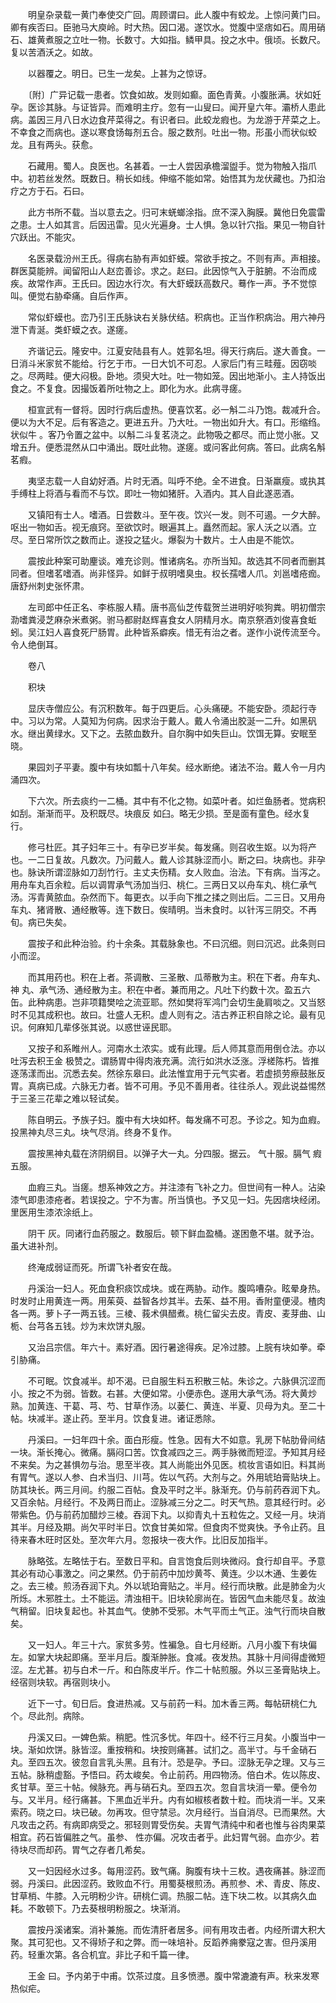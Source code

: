 <!-- { "loadSidebar": true } -->
　　明皇杂录载一黄门奉使交广回。周顾谓曰。此人腹中有蛟龙。上惊问黄门曰。卿有疾否曰。臣驰马大庾岭。时大热。因口渴。遂饮水。觉腹中坚痞如石。周用硝石、雄黄煮服之立吐一物。长数寸。大如指。鳞甲具。投之水中。俄顷。长数尺。复以苦酒沃之。如故。

　　以器覆之。明日。已生一龙矣。上甚为之惊讶。

　　〔附〕广异记载一患者。饮食如故。发则如癫。面色青黄。小腹胀满。状如妊孕。医诊其脉。与证皆异。而难明主疗。忽有一山叟曰。闻开皇六年。灞桥人患此病。盖因三月八日水边食芹菜得之。有识者曰。此蛟龙瘕也。为龙游于芹菜之上。不幸食之而病也。遂以寒食饧每剂五合。服之数剂。吐出一物。形虽小而状似蛟龙。且有两头。获愈。

　　石藏用。蜀人。良医也。名甚着。一士人尝因承檐溜盥手。觉为物触入指爪中。初若丝发然。既数日。稍长如线。伸缩不能如常。始悟其为龙伏藏也。乃扣治疗之方于石。石曰。

　　此方书所不载。当以意去之。归可末蜣螂涂指。庶不深入胸膜。冀他日免震雷之患。士人如其言。后因迅雷。见火光遍身。士人惧。急以针穴指。果见一物自针穴跃出。不能灾。

　　名医录载汾州王氏。得病右胁有声如虾蟆。常欲手按之。不则有声。声相接。群医莫能辨。闻留阳山人赵峦善诊。求之。赵曰。此因惊气入于脏腑。不治而成疾。故常作声。王氏曰。因边水行次。有大虾蟆跃高数尺。蓦作一声。予不觉惊叫。便觉右胁牵痛。自后作声。

　　常似虾蟆也。峦乃引王氏脉诀右关脉伏结。积病也。正当作积病治。用六神丹泄下青涎。类虾蟆之衣。遂瘥。

　　齐谐记云。隆安中。江夏安陆县有人。姓郭名坦。得天行病后。遂大善食。一日消斗米家贫不能给。行乞于市。一日大饥不可忍。人家后门有三畦薤。因窃啖之。尽两畦。便大闷极。卧地。须臾大吐。吐一物如笼。因出地渐小。主人持饭出食之。不复食。因撮饭着所吐物之上。即化为水。此病寻瘥。

　　桓宣武有一督将。因时行病后虚热。便喜饮茗。必一斛二斗乃饱。裁减升合。便以为大不足。后有客造之。更进五升。乃大吐。一物出如升大。有口。形缩绉。状似牛 。客乃令置之盆中。以斛二斗复茗浇之。此物吸之都尽。而止觉小胀。又增五升。便悉混然从口中涌出。既吐此物。遂瘥。或问客此何病。答曰。此病名斛茗瘕。

　　夷坚志载一人自幼好酒。片时无酒。叫呼不绝。全不进食。日渐羸瘦。或执其手缚柱上将酒与看而不与饮。即吐一物如猪肝。入酒内。其人自此遂恶酒。

　　又镇阳有士人。嗜酒。日尝数斗。至午夜。饮兴一发。则不可遏。一夕大醉。呕出一物如舌。视无痕窍。至欲饮时。眼遍其上。矗然而起。家人沃之以酒。立尽。至日常所饮之数而止。遂投之猛火。爆裂为十数片。士人由是不能饮。

　　震按此种案可助麈谈。难充诊则。惟诸病名。亦所当知。故选其不同者而删其同者。但嗜茗嗜酒。尚非怪异。如鲜于叔明嗜臭虫。权长孺嗜人爪。刘邕嗜疮痂。唐舒州刺史张怀肃。

　　左司郎中任正名、李栋服人精。唐书高仙芝传载贺兰进明好啖狗粪。明初僧宗泐嗜粪浸芝麻杂米煮粥。驸马都尉赵辉喜食女人阴精月水。南京祭酒刘俊喜食蚯蚓。吴江妇人喜食死尸肠胃。此种皆系癖疾。惜无有治之者。遂作小说传流至今。令人绝倒耳。

　　卷八

　　积块

　　显庆寺僧应公。有沉积数年。每于四更后。心头痛硬。不能安卧。须起行寺中。习以为常。人莫知为何病。因求治于戴人。戴人令涌出胶涎一二升。如黑矾水。继出黄绿水。又下之。去脓血数升。自尔胸中如失巨山。饮饵无算。安眠至晓。

　　果园刘子平妻。腹中有块如瓢十八年矣。经水断绝。诸法不治。戴人令一月内涌四次。

　　下六次。所去痰约一二桶。其中有不化之物。如菜叶者。如烂鱼肠者。觉病积如刮。渐渐而平。及积既尽。块痕反 如臼。略无少损。至是面有童色。经水复行。

　　修弓杜匠。其子妇年三十。有孕已岁半矣。每发痛。则召收生妪。以为将产也。一二日复故。凡数次。乃问戴人。戴人诊其脉涩而小。断之曰。块病也。非孕也。脉诀所谓涩脉如刀刮竹行。主丈夫伤精。女人败血。治法。下有病。当泻之。用舟车丸百余粒。后以调胃承气汤加当归、桃仁。三两日又以舟车丸、桃仁承气汤。泻青黄脓血。杂然而下。每更衣。以手向下推之揉之则出后。二三日。又用舟车丸、猪肾散、通经散等。连下数日。俟晴明。当未食时。以针泻三阴交。不再旬。病已失矣。

　　震按子和此种治验。约十余条。其载脉象也。不曰沉细。则曰沉迟。此条则曰小而涩。

　　而其用药也。积在上者。茶调散、三圣散、瓜蒂散为主。积在下者。舟车丸、神 丸、承气汤、通经散为主。积在中者。兼而用之。凡吐下约数十次。盈五六缶。此种病患。岂非项籍樊哙之流亚耶。然如樊将军鸿门会切生彘肩啖之。又当怒时不见其成积也。故曰。壮盛人无积。虚人则有之。洁古养正积自除之论。最有见识。何麻知几辈侈张其说。以惑世诬民耶。

　　又按子和系睢州人。河南水土浓实。或有此理。后人师其意而用倒仓法。亦以吐泻去积王金 极赞之。谓肠胃中得肉液充满。流行如洪水泛涨。浮槎陈朽。皆推逐荡漾而出。沉悉去矣。然徐东皋曰。此法惟宜用于元气实者。若虚损劳瘵鼓胀反胃。真病已成。六脉无力者。皆不可用。予见不善用者。往往杀人。观此说益惕然于三圣三花辈之难以轻试矣。

　　陈自明云。予族子妇。腹中有大块如杯。每发痛不可忍。予诊之。知为血瘕。投黑神丸尽三丸。块气尽消。终身不复作。

　　震按黑神丸载在济阴纲目。以弹子大一丸。分四服。据云。 气十服。膈气 瘕五服。

　　血瘕三丸。当瘥。想系神效之方。并注漆有飞补之力。但世间有一种人。沾染漆气即患漆疮者。若误投之。宁不为害。所当慎也。予又见一妇。先因痞块经闭。里医用生漆浓涂纸上。

　　阴干 灰。同诸行血药服之。数服后。顿下鲜血盈桶。遂困惫不堪。就予治。虽大进补剂。

　　终淹成弱证而死。所谓飞补者安在哉。

　　丹溪治一妇人。死血食积痰饮成块。或在两胁。动作。腹鸣嘈杂。眩晕身热。时发时止用黄连一两。用茱萸、益智各炒其半。去茱、益不用。香附童便浸。楂肉各一两。萝卜子一两五钱。三棱、莪术俱醋煮。桃仁留尖去皮。青皮、麦芽曲、山栀、台芎各五钱。炒为末炊饼丸服。

　　又治吕宗信。年六十。素好酒。因行暑途得疾。足冷过膝。上脘有块如拳。牵引胁痛。

　　不可眠。饮食减半。却不渴。已自服生料五积散三帖。朱诊之。六脉俱沉涩而小。按之不为弱。皆数。右甚。大便如常。小便赤色。遂用大承气汤。将大黄炒熟。加黄连、干葛、芎、芍、甘草作汤。以蒌仁、黄连、半夏、贝母为丸。至二十帖。块减半。遂止药。至半月。饮食复进。诸证悉除。

　　丹溪曰。一妇年四十余。面白形瘦。性急。因有大不如意。乳房下帖肋骨间结一块。渐长掩心。微痛。膈闷口苦。饮食减四之三。两手脉微而短涩。予知其月经不来矣。为之甚惧勿与治。思至半夜。其人尚能出外见医。梳妆言语如旧。料其尚有胃气。遂以人参、白术当归、川芎。佐以气药。大剂与之。外用琥珀膏贴块上。防其块长。两三月间。约服二百帖。食及平时之半。脉渐充。仍与前药吞润下丸。又百余帖。月经行。不及两日而止。涩脉减三分之二。时天气热。意其经行时。必带紫色。仍与前药加醋炒三棱。吞润下丸。以抑青丸十五粒佐之。又经一月。块消其半。月经及期。尚欠平时半日。饮食甘美如常。但食肉不觉爽快。予令止药。且待来春木旺时区处。至次年六月。忽报块一夜大作。比旧反加指半。

　　脉略弦。左略怯于右。至数日平和。自言饱食后则块微闷。食行却自平。予意其必有动心事激之。问之果然。仍于前药中加炒黄芩、黄连。少以木通、生姜佐之。去三棱。煎汤吞润下丸。外以琥珀膏贴之。半月。经行而块散。此是肺金为火所烁。木邪胜土。土不能运。清浊相干。旧块轮廓尚在。皆因气血未能尽复。故浊气稍留。旧块复起也。补其血气。使肺不受邪。木气平而土气正。浊气行而块自散矣。

　　又一妇人。年三十六。家贫多劳。性褊急。自七月经断。八月小腹下有块偏左。如掌大块起即痛。至半月后。腹渐肿胀。食减。夜发热。其脉十月间得虚微短涩。左尤甚。初与白术一斤。和白陈皮半斤。作二十帖煎服。外以三圣膏贴块上。经宿则块软。再宿则块小。

　　近下一寸。旬日后。食进热减。又与前药一料。加木香三两。每帖研桃仁九个。尽此剂。病除。

　　丹溪又曰。一婢色紫。稍肥。性沉多忧。年四十。经不行三月矣。小腹当中一块。渐如炊饼。脉皆涩。重按稍和。块按则痛甚。试扪之。高半寸。与千金硝石丸。至四五次。彼忽自言乳头黑。且有汁。恐是孕。予曰。涩脉无孕之理。又与三五帖。脉稍虚豁。予悟曰。药太峻矣。令止前药。用四物汤。倍白术。佐以陈皮、炙甘草。至三十帖。候脉充。再与硝石丸。至四五次。忽自言块消一晕。便令勿与。又半月。经行痛甚。下黑血近半升。内有如椒核者数十粒。而块消一半。又来索药。晓之曰。块已破。勿再攻。但守禁忌。次月经行。当自消尽。已而果然。大凡攻击之药。有病即病受之。邪轻则胃受伤矣。夫胃气清纯中和者也惟与谷肉果菜相宜。药石皆偏胜之气。虽参、 性亦偏。况攻击者乎。此妇胃气弱。血亦少。若待块尽而却药。胃气之存者几希矣。

　　又一妇因经水过多。每用涩药。致气痛。胸腹有块十三枚。遇夜痛甚。脉涩而弱。丹溪曰。此因涩药。致败血不行。用蜀葵根煎汤。再煎参、术、青皮、陈皮、甘草梢、牛膝。入元明粉少许。研桃仁调。热服二帖。连下块二枚。以其病久血耗。不敢顿下。乃去葵根明粉服之。块渐消。

　　震按丹溪诸案。消补兼施。而佐清肝者居多。间有用攻击者。内经所谓大积大聚。其可犯也。又不得矫子和之弊。而一味培补。反蹈养痈豢寇之害。但丹溪用药。轻重次第。各合机宜。非比子和千篇一律。

　　王金 曰。予内弟于中甫。饮茶过度。且多愤懑。腹中常漉漉有声。秋来发寒热似疟。

